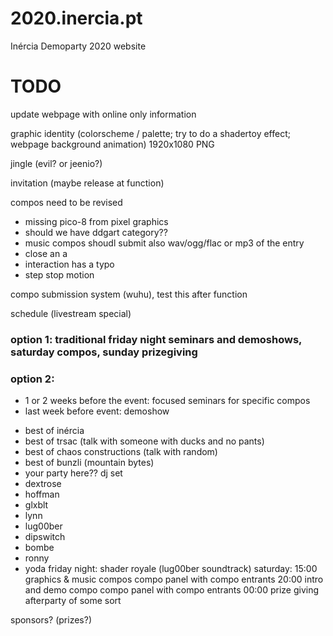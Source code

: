 # 2020.inercia.pt
Inércia Demoparty 2020 website


# TODO

update webpage with online only information

graphic identity (colorscheme / palette; try to do a shadertoy effect; webpage background animation) 1920x1080 PNG

jingle (evil? or jeenio?)

invitation (maybe release at function)

compos need to be revised
 - missing pico-8 from pixel graphics
 - should we have ddgart category??
 - music compos shoudl submit also wav/ogg/flac or mp3 of the entry
 - close an a
 - interaction has a typo
 - step stop motion

compo submission system (wuhu), test this after function

schedule (livestream special)



### option 1: traditional friday night seminars and demoshows, saturday compos, sunday prizegiving



### option 2: 
 * 1 or 2 weeks before the event: focused seminars for specific compos
 * last week before event:
demoshow
 - best of inércia
 - best of trsac (talk with someone with ducks and no pants)
 - best of chaos constructions (talk with random)
 - best of bunzli (mountain bytes)
 - your party here??
dj set
 - dextrose
 - hoffman
 - glxblt
 - lynn
 - lug00ber
 - dipswitch
 - bombe
 - ronny
 - yoda
friday night: shader royale (lug00ber soundtrack)
saturday: 15:00 graphics & music compos
          compo panel with compo entrants
          20:00 intro and demo compo
          compo panel with compo entrants
          00:00 prize giving
          afterparty of some sort

sponsors? (prizes?)
